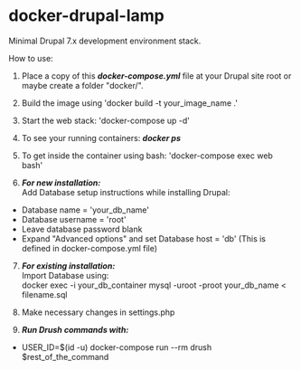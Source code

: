 # docker-drupal-lamp
Minimal Drupal 7.x development environment stack. <br/>

How to use:<br/>

1. Place a copy of this <b><i>docker-compose.yml</i></b> file at your Drupal site root or maybe create a folder "docker/".<br/>

2. Build the image using 'docker build -t your_image_name .'<br/>

3. Start the web stack: 'docker-compose up -d'<br/>

4. To see your running containers: <b><i>docker ps</i></b><br/>

5. To get inside the container using bash: 'docker-compose exec web bash'<br/>

6. <b><i>For new installation:</i></b><br/>
Add Database setup instructions while installing Drupal:
  - Database name = 'your_db_name'<br/>
  - Database username = 'root'<br/>
  - Leave database password blank<br/>
  - Expand "Advanced options" and set Database host = 'db' (This is defined in docker-compose.yml file)<br/>

7. <b><i>For existing installation:</i></b><br/>
Import Database using:<br/>
docker exec -i your_db_container mysql -uroot -proot your_db_name < filename.sql

8. Make necessary changes in settings.php

9. <b><i>Run Drush commands with:</i></b>
 - USER_ID=$(id -u) docker-compose run --rm drush $rest_of_the_command 
